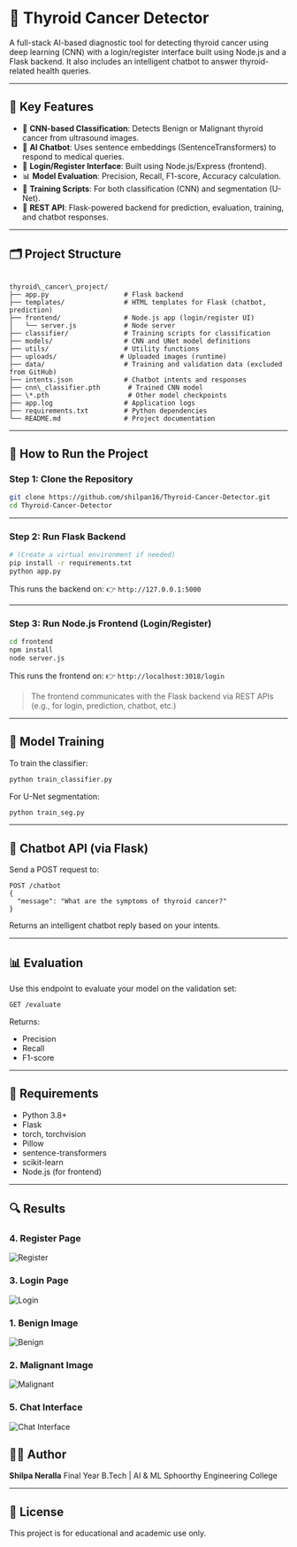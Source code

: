 
# 🧠 Thyroid Cancer Detector

A full-stack AI-based diagnostic tool for detecting thyroid cancer using deep learning (CNN) with a login/register interface built using Node.js and a Flask backend. It also includes an intelligent chatbot to answer thyroid-related health queries.

---

## 📌 Key Features

- 🧪 **CNN-based Classification**: Detects Benign or Malignant thyroid cancer from ultrasound images.
- 🤖 **AI Chatbot**: Uses sentence embeddings (SentenceTransformers) to respond to medical queries.
- 🔐 **Login/Register Interface**: Built using Node.js/Express (frontend).
- 📊 **Model Evaluation**: Precision, Recall, F1-score, Accuracy calculation.
- 🧠 **Training Scripts**: For both classification (CNN) and segmentation (U-Net).
- 🧾 **REST API**: Flask-powered backend for prediction, evaluation, training, and chatbot responses.

---

## 🗂 Project Structure

```

thyroid\_cancer\_project/
├── app.py                   # Flask backend
├── templates/               # HTML templates for Flask (chatbot, prediction)
├── frontend/                # Node.js app (login/register UI)
│   └── server.js            # Node server
├── classifier/              # Training scripts for classification
├── models/                  # CNN and UNet model definitions
├── utils/                   # Utility functions
├── uploads/                # Uploaded images (runtime)
├── data/                    # Training and validation data (excluded from GitHub)
├── intents.json             # Chatbot intents and responses
├── cnn\_classifier.pth       # Trained CNN model
├── \*.pth                    # Other model checkpoints
├── app.log                  # Application logs
├── requirements.txt         # Python dependencies
└── README.md                # Project documentation

````

---

## 🚀 How to Run the Project

### Step 1: Clone the Repository

```bash
git clone https://github.com/shilpan16/Thyroid-Cancer-Detector.git
cd Thyroid-Cancer-Detector
````

---

### Step 2: Run Flask Backend

```bash
# (Create a virtual environment if needed)
pip install -r requirements.txt
python app.py
```

This runs the backend on:
👉 `http://127.0.0.1:5000`

---

### Step 3: Run Node.js Frontend (Login/Register)

```bash
cd frontend
npm install
node server.js
```

This runs the frontend on:
👉 `http://localhost:3018/login`

> The frontend communicates with the Flask backend via REST APIs (e.g., for login, prediction, chatbot, etc.)

---

## 🧠 Model Training

To train the classifier:

```bash
python train_classifier.py
```

For U-Net segmentation:

```bash
python train_seg.py
```

---

## 💬 Chatbot API (via Flask)

Send a POST request to:

```
POST /chatbot
{
  "message": "What are the symptoms of thyroid cancer?"
}
```

Returns an intelligent chatbot reply based on your intents.

---

## 📊 Evaluation

Use this endpoint to evaluate your model on the validation set:

```bash
GET /evaluate
```

Returns:

* Precision
* Recall
* F1-score

---

## 📎 Requirements

* Python 3.8+
* Flask
* torch, torchvision
* Pillow
* sentence-transformers
* scikit-learn
* Node.js (for frontend)

---
## 🔍 Results

### 4. Register Page
![Register](results/register.png)

### 3. Login Page
![Login](results/login.png)

### 1. Benign Image
![Benign](results/benign.png)

### 2. Malignant Image
![Malignant](results/malignant.png)


### 5. Chat Interface
![Chat Interface](results/chatinterface.png)

## 👩‍💻 Author

**Shilpa Neralla**
Final Year B.Tech | AI & ML
Sphoorthy Engineering College

---

## 📜 License

This project is for educational and academic use only.

